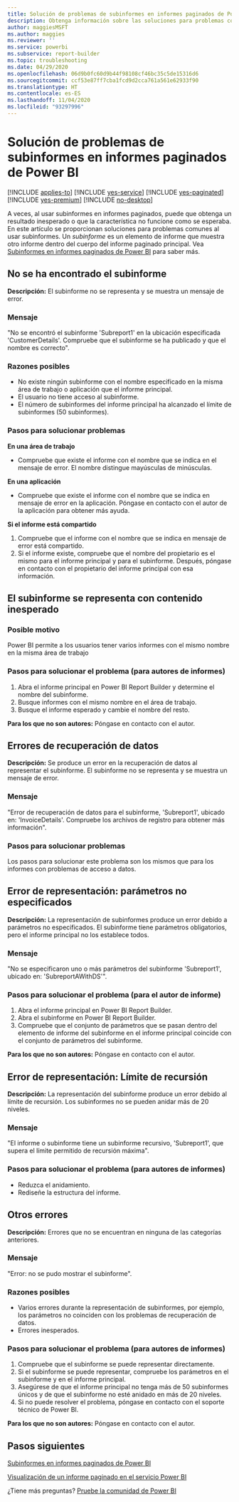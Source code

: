 ```yaml
---
title: Solución de problemas de subinformes en informes paginados de Power BI
description: Obtenga información sobre las soluciones para problemas comunes al usar subinformes, que son elementos de informe dentro de un informe paginado.
author: maggiesMSFT
ms.author: maggies
ms.reviewer: ''
ms.service: powerbi
ms.subservice: report-builder
ms.topic: troubleshooting
ms.date: 04/29/2020
ms.openlocfilehash: 06d9b0fc60d9b44f98108cf46bc35c5de15316d6
ms.sourcegitcommit: ccf53e87ff7cba1fcd9d2cca761a561e62933f90
ms.translationtype: HT
ms.contentlocale: es-ES
ms.lasthandoff: 11/04/2020
ms.locfileid: "93297996"
---
```

# <a name="troubleshoot-subreports-in-power-bi-paginated-reports"></a>Solución de problemas de subinformes en informes paginados de Power BI

[!INCLUDE [applies-to](../includes/applies-to.md)] [!INCLUDE [yes-service](../includes/yes-service.md)] [!INCLUDE [yes-paginated](../includes/yes-paginated.md)] [!INCLUDE [yes-premium](../includes/yes-premium.md)] [!INCLUDE [no-desktop](../includes/no-desktop.md)] 

A veces, al usar subinformes en informes paginados, puede que obtenga un resultado inesperado o que la característica no funcione como se esperaba. En este artículo se proporcionan soluciones para problemas comunes al usar subinformes. Un *subinforme* es un elemento de informe que muestra otro informe dentro del cuerpo del informe paginado principal. Vea [Subinformes en informes paginados de Power BI](subreports.md) para saber más.

## <a name="subreport-couldnt-be-found"></a>No se ha encontrado el subinforme

**Descripción:** El subinforme no se representa y se muestra un mensaje de error.

### <a name="message"></a>Mensaje

"No se encontró el subinforme 'Subreport1' en la ubicación especificada 'CustomerDetails'. Compruebe que el subinforme se ha publicado y que el nombre es correcto".

### <a name="possible-reasons"></a>Razones posibles

- No existe ningún subinforme con el nombre especificado en la misma área de trabajo o aplicación que el informe principal.
- El usuario no tiene acceso al subinforme.
- El número de subinformes del informe principal ha alcanzado el límite de subinformes (50 subinformes).

### <a name="troubleshooting-steps"></a>Pasos para solucionar problemas

**En una área de trabajo**

- Compruebe que existe el informe con el nombre que se indica en el mensaje de error. El nombre distingue mayúsculas de minúsculas.

**En una aplicación**

- Compruebe que existe el informe con el nombre que se indica en mensaje de error en la aplicación. Póngase en contacto con el autor de la aplicación para obtener más ayuda.

**Si el informe está compartido**

1. Compruebe que el informe con el nombre que se indica en mensaje de error está compartido.
2. Si el informe existe, compruebe que el nombre del propietario es el mismo para el informe principal y para el subinforme. Después, póngase en contacto con el propietario del informe principal con esa información.

## <a name="subreport-renders-with-unexpected-content"></a>El subinforme se representa con contenido inesperado

### <a name="possible-reason"></a>Posible motivo

Power BI permite a los usuarios tener varios informes con el mismo nombre en la misma área de trabajo

### <a name="troubleshooting-steps-for-report-authors"></a>Pasos para solucionar el problema (para autores de informes)

1. Abra el informe principal en Power BI Report Builder y determine el nombre del subinforme.
2. Busque informes con el mismo nombre en el área de trabajo.
3. Busque el informe esperado y cambie el nombre del resto.

**Para los que no son autores:** Póngase en contacto con el autor.

## <a name="data-retrieval-fails"></a>Errores de recuperación de datos

**Descripción:** Se produce un error en la recuperación de datos al representar el subinforme. El subinforme no se representa y se muestra un mensaje de error.

### <a name="message"></a>Mensaje

"Error de recuperación de datos para el subinforme, 'Subreport1', ubicado en: 'InvoiceDetails'. Compruebe los archivos de registro para obtener más información".

### <a name="troubleshooting-steps"></a>Pasos para solucionar problemas

Los pasos para solucionar este problema son los mismos que para los informes con problemas de acceso a datos.

## <a name="rendering-fails-unspecified-parameters"></a>Error de representación: parámetros no especificados

**Descripción:** La representación de subinformes produce un error debido a parámetros no especificados. El subinforme tiene parámetros obligatorios, pero el informe principal no los establece todos.

### <a name="message"></a>Mensaje 
"No se especificaron uno o más parámetros del subinforme 'Subreport1', ubicado en: 'SubreportAWithDS'".

### <a name="troubleshooting-steps-for-the-report-author"></a>Pasos para solucionar el problema (para el autor de informe)

1. Abra el informe principal en Power BI Report Builder.
2. Abra el subinforme en Power BI Report Builder.
3. Compruebe que el conjunto de parámetros que se pasan dentro del elemento de informe del subinforme en el informe principal coincide con el conjunto de parámetros del subinforme.

**Para los que no son autores:** Póngase en contacto con el autor.

## <a name="rendering-fails-recursion-limit"></a>Error de representación: Límite de recursión

**Descripción:** La representación del subinforme produce un error debido al límite de recursión. Los subinformes no se pueden anidar más de 20 niveles.

### <a name="message"></a>Mensaje

"El informe o subinforme tiene un subinforme recursivo, 'Subreport1', que supera el límite permitido de recursión máxima".

### <a name="troubleshooting-steps-for-report-authors"></a>Pasos para solucionar el problema (para autores de informes)

- Reduzca el anidamiento.
- Rediseñe la estructura del informe.

## <a name="other-errors"></a>Otros errores

**Descripción:** Errores que no se encuentran en ninguna de las categorías anteriores.

### <a name="message"></a>Mensaje

"Error: no se pudo mostrar el subinforme".

### <a name="possible-reasons"></a>Razones posibles

- Varios errores durante la representación de subinformes, por ejemplo, los parámetros no coinciden con los problemas de recuperación de datos.
- Errores inesperados.

### <a name="troubleshooting-steps-for-report-authors"></a>Pasos para solucionar el problema (para autores de informes)

1. Compruebe que el subinforme se puede representar directamente.
2. Si el subinforme se puede representar, compruebe los parámetros en el subinforme y en el informe principal.
3. Asegúrese de que el informe principal no tenga más de 50 subinformes únicos y de que el subinforme no esté anidado en más de 20 niveles.
4. Si no puede resolver el problema, póngase en contacto con el soporte técnico de Power BI.

**Para los que no son autores:** Póngase en contacto con el autor.

## <a name="next-steps"></a>Pasos siguientes

[Subinformes en informes paginados de Power BI](subreports.md)

[Visualización de un informe paginado en el servicio Power BI](../consumer/paginated-reports-view-power-bi-service.md)

¿Tiene más preguntas? [Pruebe la comunidad de Power BI](https://community.powerbi.com/)
